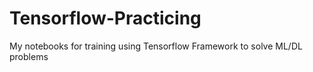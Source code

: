 # Tensorflow-Practicing
My notebooks for training using Tensorflow Framework to solve ML/DL problems
